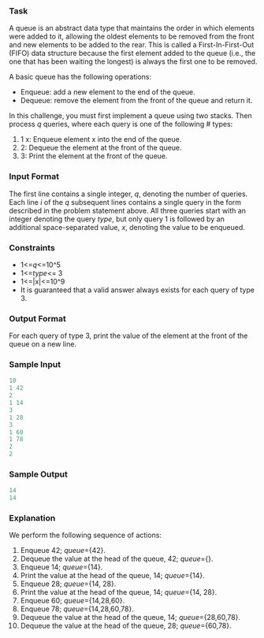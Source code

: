 ### Task
A queue is an abstract data type that maintains the order in which elements were added to it, allowing the oldest elements to be removed from the front and new elements to be added to the rear. This is called a First-In-First-Out (FIFO) data structure because the first element added to the queue (i.e., the one that has been waiting the longest) is always the first one to be removed.

A basic queue has the following operations:

* Enqueue: add a new element to the end of the queue.
* Dequeue: remove the element from the front of the queue and return it.

In this challenge, you must first implement a queue using two stacks. Then process *q* queries, where each query is one of the following # types:

1. 1 x: Enqueue element x into the end of the queue.
2. 2: Dequeue the element at the front of the queue.
3. 3: Print the element at the front of the queue.

### Input Format

The first line contains a single integer, *q*, denoting the number of queries.
Each line *i* of the *q* subsequent lines contains a single query in the form described in the problem statement above. All three queries start with an integer denoting the query *type*, but only query 1 is followed by an additional space-separated value, *x*, denoting the value to be enqueued.

### Constraints
* 1<=*q*<=10^5
* 1<=*type*<= 3
* 1<=|x|<=10^9
* It is guaranteed that a valid answer always exists for each query of type 3.

### Output Format

For each query of type 3, print the value of the element at the front of the queue on a new line.

### Sample Input
```javascript
10
1 42
2
1 14
3
1 28
3
1 60
1 78
2
2
```
### Sample Output
```javascript
14
14
```
### Explanation

We perform the following sequence of actions:

1. Enqueue 42; *queue*={42}.
2. Dequeue the value at the head of the queue, 42; *queue*={}.
3. Enqueue 14; *queue*={14}.
4. Print the value at the head of the queue, 14; *queue*={14}.
5. Enqueue 28; *queue*={14, 28}.
6. Print the value at the head of the queue, 14; *queue*={14, 28}.
7. Enqueue 60; *queue*={14,28,60}.
8. Enqueue 78; *queue*={14,28,60,78}.
9. Dequeue the value at the head of the queue, 14; *queue*={28,60,78}.
10. Dequeue the value at the head of the queue, 28; *queue*={60,78}.

